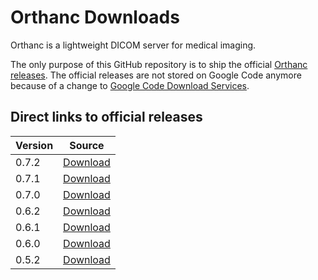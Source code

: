 Orthanc Downloads
=================

Orthanc is a lightweight DICOM server for medical imaging.

The only purpose of this GitHub repository is to ship the official [Orthanc releases](https://github.com/jodogne/Orthanc/releases). The official releases are not stored on Google Code anymore because of a change to [Google Code Download Services](http://google-opensource.blogspot.be/2013/05/a-change-to-google-code-download-service.html).



Direct links to official releases
---------------------------------

| Version | Source |
| ------- | ------ |
| 0.7.2 | [Download](https://github.com/jodogne/Orthanc/releases/download/0.7.2/Orthanc-0.7.2.tar.gz) |
| 0.7.1 | [Download](https://github.com/jodogne/Orthanc/releases/download/0.7.1/Orthanc-0.7.1.tar.gz) |
| 0.7.0 | [Download](https://github.com/jodogne/Orthanc/releases/download/0.7.0/Orthanc-0.7.0.tar.gz) |
| 0.6.2 | [Download](https://github.com/jodogne/Orthanc/releases/download/0.6.2/Orthanc-0.6.2.tar.gz) |
| 0.6.1 | [Download](https://github.com/jodogne/Orthanc/releases/download/0.6.1/Orthanc-0.6.1.tar.gz) |
| 0.6.0 | [Download](https://github.com/jodogne/Orthanc/releases/download/0.6.0/Orthanc-0.6.0.tar.gz) |
| 0.5.2 | [Download](https://github.com/jodogne/Orthanc/releases/download/0.5.2/Orthanc-0.5.2.tar.gz) |
